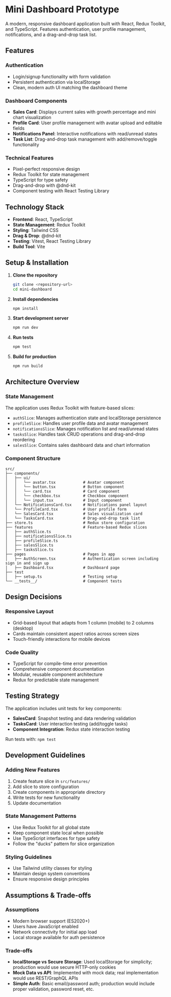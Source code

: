 
# Mini Dashboard Prototype

A modern, responsive dashboard application built with React, Redux Toolkit, and TypeScript. Features authentication, user profile management, notifications, and a drag-and-drop task list.

## Features

### Authentication
- Login/signup functionality with form validation
- Persistent authentication via localStorage
- Clean, modern auth UI matching the dashboard theme

### Dashboard Components
- **Sales Card**: Displays current sales with growth percentage and mini chart visualization
- **Profile Card**: User profile management with avatar upload and editable fields
- **Notifications Panel**: Interactive notifications with read/unread states
- **Task List**: Drag-and-drop task management with add/remove/toggle functionality

### Technical Features
- Pixel-perfect responsive design
- Redux Toolkit for state management
- TypeScript for type safety
- Drag-and-drop with @dnd-kit
- Component testing with React Testing Library

## Technology Stack

- **Frontend**: React, TypeScript
- **State Management**: Redux Toolkit
- **Styling**: Tailwind CSS
- **Drag & Drop**: @dnd-kit
- **Testing**: Vitest, React Testing Library
- **Build Tool**: Vite

## Setup & Installation

1. **Clone the repository**
   ```bash
   git clone <repository-url>
   cd mini-dashboard
   ```

2. **Install dependencies**
   ```bash
   npm install
   ```

3. **Start development server**
   ```bash
   npm run dev
   ```

4. **Run tests**
   ```bash
   npm test
   ```

5. **Build for production**
   ```bash
   npm run build
   ```

## Architecture Overview

### State Management
The application uses Redux Toolkit with feature-based slices:

- `authSlice`: Manages authentication state and localStorage persistence
- `profileSlice`: Handles user profile data and avatar management
- `notificationsSlice`: Manages notification list and read/unread states
- `tasksSlice`: Handles task CRUD operations and drag-and-drop reordering
- `salesSlice`: Contains sales dashboard data and chart information

### Component Structure
```
src/
├── components/
│   ├── ui/
│   │   └── avatar.tsx            # Avatar component
│   │   └── button.tsx            # Button component
│   │   └── card.tsx              # Card component
│   │   └── checkbox.tsx          # Checkbox component
│   │   └── input.tsx             # Input component
│   └── NotificationsCard.tsx     # Notifications panel layout
│   └── ProfileCard.tsx           # User profile form
│   └── SalesCard.tsx             # Sales visualization card
│   └── TasksCard.tsx             # Drag-and-drop task list
├── store.ts                      # Redux store configuration
├── features                      # Feature-based Redux slices
│   ├── authSlice.ts                  
│   ├── notificationsSlice.ts                  
│   ├── profileSlice.ts                  
│   ├── salesSlice.ts                  
│   ├── tasksSlice.ts                  
├── pages                         # Pages in app
│   ├── AuthScreen.tsx            # Authentication screen including sign in and sign up                  
│   ├── Dashboard.tsx             # Dashboard page   
├── test                          
│   ├── setup.ts                  # Testing setup              
└── __tests__/                    # Component tests
```

## Design Decisions

### Responsive Layout
- Grid-based layout that adapts from 1 column (mobile) to 2 columns (desktop)
- Cards maintain consistent aspect ratios across screen sizes
- Touch-friendly interactions for mobile devices


### Code Quality
- TypeScript for compile-time error prevention
- Comprehensive component documentation
- Modular, reusable component architecture
- Redux for predictable state management

## Testing Strategy

The application includes unit tests for key components:

- **SalesCard**: Snapshot testing and data rendering validation
- **TasksCard**: User interaction testing (add/toggle tasks)
- **Component Integration**: Redux state interaction testing

Run tests with: `npm test`

## Development Guidelines

### Adding New Features
1. Create feature slice in `src/features/`
2. Add slice to store configuration
3. Create components in appropriate directory
4. Write tests for new functionality
5. Update documentation

### State Management Patterns
- Use Redux Toolkit for all global state
- Keep component state local when possible
- Use TypeScript interfaces for type safety
- Follow the "ducks" pattern for slice organization

### Styling Guidelines
- Use Tailwind utility classes for styling
- Maintain design system conventions
- Ensure responsive design principles

## Assumptions & Trade-offs

### Assumptions
- Modern browser support (ES2020+)
- Users have JavaScript enabled
- Network connectivity for initial app load
- Local storage available for auth persistence

### Trade-offs
- **localStorage vs Secure Storage**: Used localStorage for simplicity; production would use secure HTTP-only cookies
- **Mock Data vs API**: Implemented with mock data; real implementation would use REST/GraphQL APIs
- **Simple Auth**: Basic email/password auth; production would include proper validation, password reset, etc.